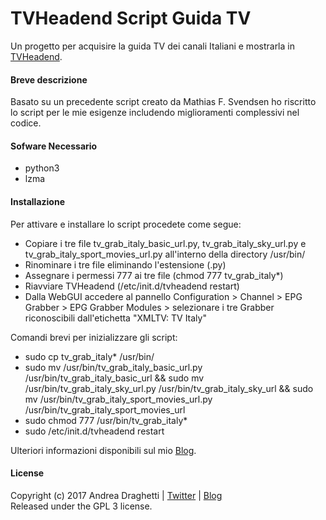 # TVHeadend Script Guida TV
Un progetto per acquisire la guida TV dei canali Italiani e mostrarla in [TVHeadend](https://tvheadend.org/).

#### Breve descrizione

Basato su un precedente script creato da Mathias F. Svendsen ho riscritto lo script per le mie esigenze includendo miglioramenti complessivi nel codice. 

#### Sofware Necessario

* python3 
* lzma

#### Installazione

Per attivare e installare lo script procedete come segue:

* Copiare i tre file tv_grab_italy_basic_url.py, tv_grab_italy_sky_url.py e tv_grab_italy_sport_movies_url.py all'interno della directory /usr/bin/
* Rinominare i tre file eliminando l'estensione (.py)
* Assegnare i permessi 777 ai tre file (chmod 777 tv_grab_italy*)
* Riavviare TVHeadend (/etc/init.d/tvheadend restart)
* Dalla WebGUI accedere al pannello Configuration > Channel > EPG Grabber > EPG Grabber Modules > selezionare i tre Grabber riconoscibili dall'etichetta "XMLTV: TV Italy"

Comandi brevi per inizializzare gli script:

* sudo cp tv_grab_italy* /usr/bin/ 
* sudo mv /usr/bin/tv_grab_italy_basic_url.py /usr/bin/tv_grab_italy_basic_url && sudo mv /usr/bin/tv_grab_italy_sky_url.py /usr/bin/tv_grab_italy_sky_url && sudo mv /usr/bin/tv_grab_italy_sport_movies_url.py /usr/bin/tv_grab_italy_sport_movies_url
* sudo chmod 777 /usr/bin/tv_grab_italy*
* sudo /etc/init.d/tvheadend restart

Ulteriori informazioni disponibili sul mio [Blog](https://www.andreadraghetti.it/tvheadend-script-guida-tv/).

#### License

Copyright (c) 2017 Andrea Draghetti | [Twitter](https://twitter.com/andreaghetti) | [Blog](https://www.andreadraghetti.it)  
Released under the GPL 3 license.

